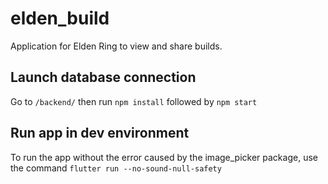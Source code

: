 # elden_build

Application for Elden Ring to view and share builds.

## Launch database connection

Go to `/backend/` then run `npm install` followed by `npm start`

## Run app in dev environment

To run the app without the error caused by the image_picker package, use the command `flutter run --no-sound-null-safety`
